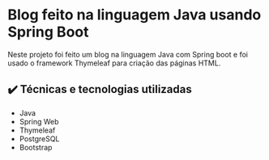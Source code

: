 # Blog feito na linguagem Java usando Spring Boot #

Neste projeto foi feito um blog na linguagem Java com Spring boot e foi usado o framework Thymeleaf para criação das páginas HTML.

## :heavy_check_mark: Técnicas e tecnologias utilizadas

- Java
- Spring Web
- Thymeleaf
- PostgreSQL
- Bootstrap



